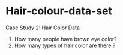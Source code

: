 # Hair-colour-data-set
Case Study 2: Hair Color Data
1.	How many people have brown eye color?
2. How many types of hair color are there ?
